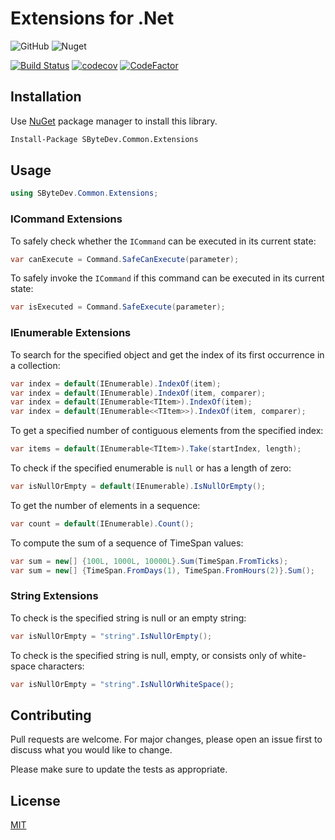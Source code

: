 # Extensions for .Net
![GitHub](https://img.shields.io/github/license/SByteDev/Net.MvvmCross.Extensions.svg)
![Nuget](https://img.shields.io/nuget/v/SByteDev.MvvmCross.Extensions.svg)

[![Build Status](https://travis-ci.org/SByteDev/Net.Common.Extensions.svg?branch=develop)](https://travis-ci.org/SByteDev/Net.Common.Extensions)
[![codecov](https://codecov.io/gh/SByteDev/Net.Common.Extensions/branch/develop/graph/badge.svg)](https://codecov.io/gh/SByteDev/Net.Common.Extensions)
[![CodeFactor](https://www.codefactor.io/repository/github/sbytedev/net.common.extensions/badge)](https://www.codefactor.io/repository/github/sbytedev/net.common.extensions)

## Installation

Use [NuGet](https://www.nuget.org) package manager to install this library.

```bash
Install-Package SByteDev.Common.Extensions
```

## Usage
```cs
using SByteDev.Common.Extensions;
```

### ICommand Extensions
To safely check whether the `ICommand` can be executed in its current state:

```cs
var canExecute = Command.SafeCanExecute(parameter);
```

To safely invoke the `ICommand` if this command can be executed in its current state:

```cs
var isExecuted = Command.SafeExecute(parameter);
```

### IEnumerable Extensions
To search for the specified object and get the index of its first occurrence in a collection:

```cs
var index = default(IEnumerable).IndexOf(item);
var index = default(IEnumerable).IndexOf(item, comparer);
var index = default(IEnumerable<TItem>).IndexOf(item);
var index = default(IEnumerable<<TItem>>).IndexOf(item, comparer);
```

To get a specified number of contiguous elements from the specified index:

```cs
var items = default(IEnumerable<TItem>).Take(startIndex, length);
```

To check if the specified enumerable is `null` or has a length of zero:

```cs
var isNullOrEmpty = default(IEnumerable).IsNullOrEmpty();
```

To get the number of elements in a sequence:

```cs
var count = default(IEnumerable).Count();
```

To compute the sum of a sequence of TimeSpan values:

```cs
var sum = new[] {100L, 1000L, 10000L}.Sum(TimeSpan.FromTicks);
var sum = new[] {TimeSpan.FromDays(1), TimeSpan.FromHours(2)}.Sum();
```

### String Extensions
To check is the specified string is null or an empty string:

```cs
var isNullOrEmpty = "string".IsNullOrEmpty();
```

To check is the specified string is null, empty, or consists only of white-space characters:

```cs
var isNullOrEmpty = "string".IsNullOrWhiteSpace();
```

## Contributing
Pull requests are welcome. For major changes, please open an issue first to discuss what you would like to change.

Please make sure to update the tests as appropriate.

## License
[MIT](https://choosealicense.com/licenses/mit/)